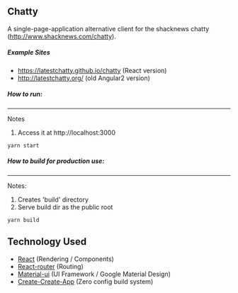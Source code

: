 Chatty
---
A single-page-application alternative client for the shacknews chatty (http://www.shacknews.com/chatty).

##### Example Sites
* https://latestchatty.github.io/chatty (React version)
* http://latestchatty.org/ (old Angular2 version)

##### How to run:
---------
Notes
  1. Access it at http://localhost:3000
~~~~
yarn start
~~~~

##### How to build for production use:
---------
Notes:
  1. Creates 'build' directory
  2. Serve build dir as the public root
~~~~
yarn build
~~~~

Technology Used
---

* [React](https://reactjs.org/) (Rendering / Components)
* [React-router](https://github.com/ReactTraining/react-router) (Routing)
* [Material-ui](https://material-ui.com/) (UI Framework / Google Material Design)
* [Create-Create-App](https://github.com/facebook/create-react-app) (Zero config build system)
